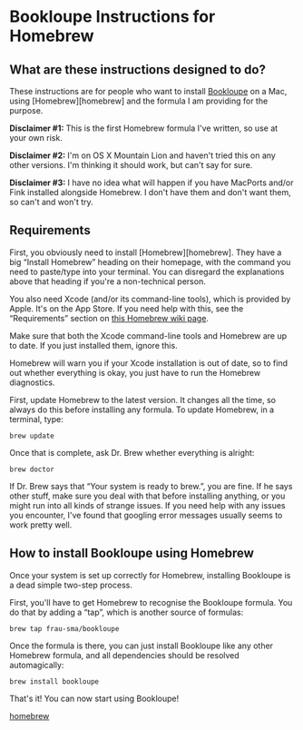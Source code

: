 # Bookloupe Instructions for Homebrew

## What are these instructions designed to do?

These instructions are for people who want to install [Bookloupe](http://www.juiblex.co.uk/pgdp/bookloupe/) on a Mac, using [Homebrew][homebrew] and the formula I am providing for the purpose.

__Disclaimer #1:__ This is the first Homebrew formula I've written, so use at your own risk.

__Disclaimer #2:__ I'm on OS X Mountain Lion and haven't tried this on any other versions. I'm thinking it should work, but can't say for sure.

__Disclaimer #3:__ I have no idea what will happen if you have MacPorts and/or Fink installed alongside Homebrew. I don't have them and don't want them, so can't and won't try.

## Requirements

First, you obviously need to install [Homebrew][homebrew]. They have a big “Install Homebrew” heading on their homepage, with the command you need to paste/type into your terminal. You can disregard the explanations above that heading if you're a non-technical person.

You also need Xcode (and/or its command-line tools), which is provided by Apple. It's on the App Store. If you need help with this, see the “Requirements” section on [this Homebrew wiki page](https://github.com/mxcl/homebrew/wiki/Installation).

Make sure that both the Xcode command-line tools and Homebrew are up to date. If you just installed them, ignore this.

Homebrew will warn you if your Xcode installation is out of date, so to find out whether everything is okay, you just have to run the Homebrew diagnostics.

First, update Homebrew to the latest version. It changes all the time, so always do this before installing any formula. To update Homebrew, in a terminal, type:

    brew update

Once that is complete, ask Dr. Brew whether everything is alright:

    brew doctor

If Dr. Brew says that “Your system is ready to brew.”, you are fine. If he says other stuff, make sure you deal with that before installing anything, or you might run into all kinds of strange issues. If you need help with any issues you encounter, I've found that googling error messages usually seems to work pretty well.

## How to install Bookloupe using Homebrew

Once your system is set up correctly for Homebrew, installing Bookloupe is a dead simple two-step process.

First, you'll have to get Homebrew to recognise the Bookloupe formula. You do that by adding a “tap”, which is another source of formulas:

    brew tap frau-sma/bookloupe

Once the formula is there, you can just install Bookloupe like any other Homebrew formula, and all dependencies should be resolved automagically:

    brew install bookloupe

That's it! You can now start using Bookloupe!

[homebrew](http://brew.sh/)

